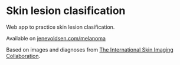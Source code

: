 # Skin lesion clasification

Web app to practice skin lesion clasification.

Available on [jenevoldsen.com/melanoma](http://jenevoldsen.com/melanoma)

Based on images and diagnoses from [The International Skin Imaging Collaboration](https://www.isic-archive.com).
